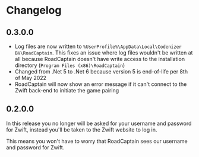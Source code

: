 # Changelog

## 0.3.0.0

- Log files are now written to `%UserProfile%\AppData\Local\Codenizer BV\RoadCaptain`. This fixes an issue where log files wouldn't be written at all because RoadCaptain doesn't have write access to the installation directory (`Program Files (x86)\RoadCaptain`)
- Changed from .Net 5 to .Net 6 because version 5 is end-of-life per 8th of May 2022
- RoadCaptain will now show an error message if it can't connect to the Zwift back-end to initiate the game pairing

## 0.2.0.0

In this release you no longer will be asked for your username and password for Zwift, instead you'll be taken to the Zwift website to log in.

This means you won't have to worry that RoadCaptain sees our username and password for Zwift.
